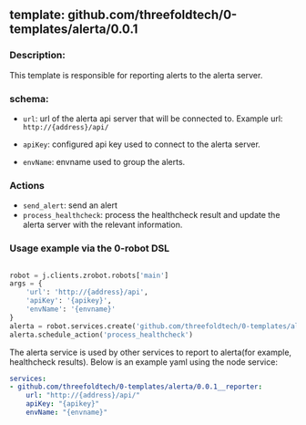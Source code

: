 ## template: github.com/threefoldtech/0-templates/alerta/0.0.1

### Description:

This template is responsible for reporting alerts to the alerta server.

### schema:

- `url`: url of the alerta api server that will be connected to. Example url: `http://{address}/api/`

- `apiKey`: configured api key used to connect to the alerta server.

- `envName`: envname used to group the alerts.

### Actions

- `send_alert`: send an alert
- `process_healthcheck`: process the healthcheck result and update the alerta server with the relevant information.

### Usage example via the 0-robot DSL


```python

robot = j.clients.zrobot.robots['main']
args = {
    'url': 'http://{address}/api',
    'apiKey': '{apikey}',
    'envName': '{envname}'
}
alerta = robot.services.create('github.com/threefoldtech/0-templates/alerta/0.0.1', 'alerta', data=args)
alerta.schedule_action('process_healthcheck')
```

The alerta service is used by other services to report to alerta(for example, healthcheck results). Below is an example yaml using the node service:


```yaml
services:
- github.com/threefoldtech/0-templates/alerta/0.0.1__reporter:
    url: "http://{address}/api/"
    apiKey: "{apikey}"
    envName: "{envname}"
```

